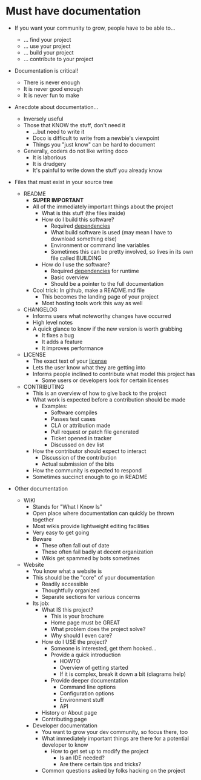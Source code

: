 # Must have documentation

* If you want your community to grow, people have to be able to...
  * ... find your project
  * ... use your project
  * ... build your project
  * ... contribute to your project
* Documentation is critical!
  * There is never enough
  * It is never good enough
  * It is never fun to make
* Anecdote about documentation...
  * Inversely useful
  * Those that KNOW the stuff, don't need it
    * ...but need to write it
    * Doco is difficult to write from a newbie's viewpoint
    * Things you "just know" can be hard to document
  * Generally, coders do not like writing doco
    * It is laborious
    * It is drudgery
    * It's painful to write down the stuff you already know

* Files that must exist in your source tree
  * README
    * **SUPER IMPORTANT**
    * All of the immediately important things about the project
      * What is this stuff (the files inside)
      * How do I build this software?
        * Required [dependencies](Dependencies.md)
        * What build software is used (may mean I have to download something else)
        * Environment or command line variables
        * Sometimes this can be pretty involved, so lives in its own file called BUILDING
      * How do I use the software?
        * Required [dependencies](Dependencies.md) for runtime
        * Basic overview
        * Should be a pointer to the full documentation
    * Cool trick: In github, make a README.md file
      * This becomes the landing page of your project
      * Most hosting tools work this way as well
  * CHANGELOG
    * Informs users what noteworthy changes have occurred
    * High level notes
    * A quick glance to know if the new version is worth grabbing
      * It fixes a bug
      * It adds a feature
      * It improves performance
  * LICENSE
    * The exact text of your [license](Licenses.md)
    * Lets the user know what they are getting into
    * Informs people inclined to contribute what model this project has
      * Some users or developers look for certain licenses
  * CONTRIBUTING
    * This is an overview of how to give back to the project
    * What work is expected before a contribution should be made
      * Examples:
        * Software compiles
        * Passes test cases
        * CLA or attribution made
        * Pull request or patch file generated
        * Ticket opened in tracker
        * Discussed on dev list
    * How the contributor should expect to interact
      * Discussion of the contribution
      * Actual submission of the bits
    * How the community is expected to respond
    * Sometimes succinct enough to go in README

* Other documentation
  * WIKI
    * Stands for "What I Know Is"
    * Open place where documentation can quickly be thrown together
    * Most wikis provide lightweight editing facilities
    * Very easy to get going
    * Beware
      * These often fall out of date
      * These often fail badly at decent organization
      * Wikis get spammed by bots sometimes
  * Website
    * You know what a website is
    * This should be the "core" of your documentation
      * Readily accessible
      * Thoughtfully organized
      * Separate sections for various concerns
    * Its job:
      * What IS this project?
        * This is your brochure
        * Home page must be GREAT
        * What problem does the project solve?
        * Why should I even care?
      * How do I USE the project?
        * Someone is interested, get them hooked...
        * Provide a quick introduction
          * HOWTO
          * Overview of getting started
          * If it is complex, break it down a bit (diagrams help)
        * Provide deeper documentation
          * Command line options
          * Configuration options
          * Environment stuff
          * API
      * History or About page
      * Contributing page
    * Developer documentation
      * You want to grow your dev community, so focus there, too
      * What immediately important things are there for a potential developer to know
        * How to get set up to modify the project
          * Is an IDE needed?
          * Are there certain tips and tricks?
      * Common questions asked by folks hacking on the project
